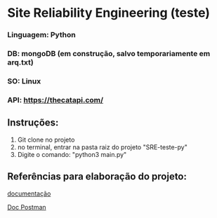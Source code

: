 # Site Reliability Engineering (teste)

### Linguagem:  Python
### DB: mongoDB (em construção, salvo temporariamente em arq.txt)
### SO: Linux
### API: https://thecatapi.com/

## Instruções:
1. Git clone no projeto
2. no terminal, entrar na pasta raiz do projeto "SRE-teste-py"
3. Digite o comando: "python3 main.py"

## Referências para elaboração do projeto: 
[documentação](https://docs.thecatapi.com/)

[Doc Postman](https://documenter.getpostman.com/view/5578104/RWgqUxxh#intro)